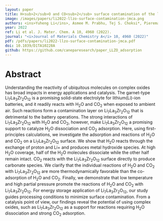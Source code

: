 ```yaml
---
layout: paper
title: H<sub>2</sub>O and CO<sub>2</sub> surface contamination of the lithium garnet Li<sub>7</sub>La<sub>3</sub>Zr<sub>2</sub>O<sub>12</sub> solid electrolyte
image: /images/papers/li2022-llzo-surface-contamination-jmca.png
authors: <ins>Yuheng Li</ins>, Asmee M. Prabhu, Tej S. Choksi*, Pieremanuele Canepa*
year: 2022
ref: Li et al. J. Mater. Chem. A 10, 4960 (2022).
journal: "<i>Journal of Materials Chemistry A</i> 10, 4960 (2022)"
pdf: /pdfs/papers/li2022-llzo-surface-contamination-jmca.pdf
doi: 10.1039/D1TA10228A
github: https://github.com/caneparesearch/paper_LLZO_adsorption
---
```


# Abstract

Understanding the reactivity of ubiquitous molecules on complex oxides has broad impacts in energy applications and catalysis. The garnet-type Li<sub>7</sub>La<sub>3</sub>Zr<sub>2</sub>O<sub>12</sub> is a promising solid-state electrolyte for lithium(Li)-ion batteries, and it readily reacts with H<sub>2</sub>O and CO<sub>2</sub> when exposed to ambient air. Such reactions form a contamination layer on Li<sub>7</sub>La<sub>3</sub>Zr<sub>2</sub>O<sub>12</sub> that is detrimental to the battery operations. The strong interactions of Li<sub>7</sub>La<sub>3</sub>Zr<sub>2</sub>O<sub>12</sub> with H<sub>2</sub>O and CO<sub>2</sub>, however, make Li<sub>7</sub>La<sub>3</sub>Zr<sub>2</sub>O<sub>12</sub> a promising support to catalyze H<sub>2</sub>O dissociation and CO<sub>2</sub> adsorption. Here, using first-principles calculations, we investigate the adsorption and reactions of H<sub>2</sub>O and CO<sub>2</sub> on a Li<sub>7</sub>La<sub>3</sub>Zr<sub>2</sub>O<sub>12</sub> surface. We show that H<sub>2</sub>O reacts through the exchange of proton and Li+ and produces metal hydroxide species. At high H<sub>2</sub>O coverage, half of the H<sub>2</sub>O molecules dissociate while the other half remain intact. CO<sub>2</sub> reacts with the Li<sub>7</sub>La<sub>3</sub>Zr<sub>2</sub>O<sub>12</sub> surface directly to produce carbonate species. We clarify that the individual reactions of H<sub>2</sub>O and CO<sub>2</sub> with Li<sub>7</sub>La<sub>3</sub>Zr<sub>2</sub>O<sub>12</sub> are more thermodynamically favorable than the co-adsorption of H<sub>2</sub>O and CO<sub>2</sub>. Finally, we demonstrate that low temperature and high partial pressure promote the reactions of H<sub>2</sub>O and CO<sub>2</sub> with Li<sub>7</sub>La<sub>3</sub>Zr<sub>2</sub>O<sub>12</sub>. For energy storage application of Li<sub>7</sub>La<sub>3</sub>Zr<sub>2</sub>O<sub>12</sub>, our study guides processing conditions to minimize surface contamination. From a catalysis point of view, our findings reveal the potential of using complex oxides, such as Li<sub>7</sub>La<sub>3</sub>Zr<sub>2</sub>O<sub>12</sub> as a support for reactions requiring H<sub>2</sub>O dissociation and strong CO<sub>2</sub> adsorption.